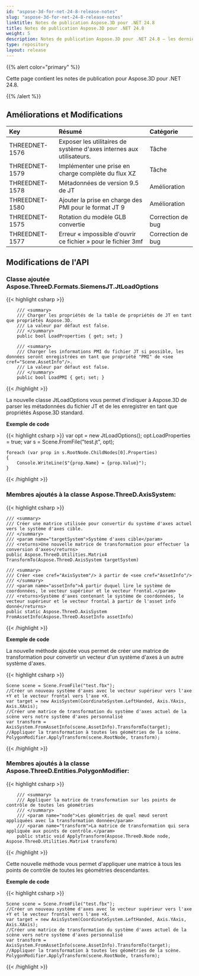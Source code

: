 ```yaml
---
id: "aspose-3d-for-net-24-8-release-notes"
slug: "aspose-3d-for-net-24-8-release-notes"
linktitle: Notes de publication Aspose.3D pour .NET 24.8
title: Notes de publication Aspose.3D pour .NET 24.8
weight: 5
description: Notes de publication Aspose.3D pour .NET 24.8 – les dernières mises à jour et corrections.
type: repository
layout: release
---
```


{{% alert color="primary" %}}

Cette page contient les notes de publication pour Aspose.3D pour .NET 24.8.

{{% /alert %}}
## **Améliorations et Modifications**

|**Key**|**Résumé**|**Catégorie**|
| :- | :- | :- |
| THREEDNET-1576 | Exposer les utilitaires de système d'axes internes aux utilisateurs. | Tâche |
| THREEDNET-1579 | Implémenter une prise en charge complète du flux XZ | Tâche |
| THREEDNET-1578 | Métadonnées de version 9.5 de JT | Amélioration |
| THREEDNET-1580 | Ajouter la prise en charge des PMI pour le format JT 9 | Amélioration |
| THREEDNET-1575 | Rotation du modèle GLB convertie | Correction de bug |
| THREEDNET-1577 | Erreur « impossible d'ouvrir ce fichier » pour le fichier 3mf | Correction de bug |

## Modifications de l'API ##

### Classe ajoutée **Aspose.ThreeD.Formats.SiemensJT.JtLoadOptions**


{{< highlight csharp >}}

        /// <summary>
        /// Charger les propriétés de la table de propriétés de JT en tant que propriétés Aspose.3D. 
        /// La valeur par défaut est false.
        /// </summary>
        public bool LoadProperties { get; set; }

        /// <summary>
        /// Charger les informations PMI du fichier JT si possible, les données seront enregistrées en tant que propriété "PMI" de <see cref="Scene.AssetInfo"/>.
        /// La valeur par défaut est false.
        /// </summary>
        public bool LoadPMI { get; set; }
        
{{< /highlight >}}

La nouvelle classe JtLoadOptions vous permet d'indiquer à Aspose.3D de parser les métadonnées du fichier JT et de les enregistrer en tant que propriétés Aspose.3D standard.

**Exemple de code**

{{< highlight csharp >}}
    var opt = new JtLoadOptions();
    opt.LoadProperties = true;
    var s = Scene.FromFile("test.jt", opt);
    
    foreach (var prop in s.RootNode.ChildNodes[0].Properties)
    {
        Console.WriteLine($"{prop.Name} = {prop.Value}");
    }
{{< /highlight >}}


### Membres ajoutés à la classe **Aspose.ThreeD.AxisSystem**:

{{< highlight csharp >}}

    /// <summary>
    /// Créer une matrice utilisée pour convertir du système d'axes actuel vers le système d'axes cible.
    /// </summary>
    /// <param name="targetSystem">Système d'axes cible</param>
    /// <returns>Une nouvelle matrice de transformation pour effectuer la conversion d'axes</returns>
    public Aspose.ThreeD.Utilities.Matrix4 TransformTo(Aspose.ThreeD.AxisSystem targetSystem)

    /// <summary>
    /// Créer <see cref="AxisSystem"/> à partir de <see cref="AssetInfo"/>
    /// </summary>
    /// <param name="assetInfo">À partir duquel lire le système de coordonnées, le vecteur supérieur et le vecteur frontal.</param>
    /// <returns>Système d'axes contenant le système de coordonnées, le vecteur supérieur et le vecteur frontal à partir de l'asset info donné</returns>
    public static Aspose.ThreeD.AxisSystem FromAssetInfo(Aspose.ThreeD.AssetInfo assetInfo)
{{< /highlight >}}

**Exemple de code**

La nouvelle méthode ajoutée vous permet de créer une matrice de transformation pour convertir un vecteur d'un système d'axes à un autre système d'axes.

{{< highlight csharp >}}

    Scene scene = Scene.FromFile("test.fbx");
    //Créer un nouveau système d'axes avec le vecteur supérieur vers l'axe +Y et le vecteur frontal vers l'axe +X.
    var target = new AxisSystem(CoordinateSystem.LeftHanded, Axis.YAxis, Axis.XAxis);
    //Créer une matrice de transformation du système d'axes actuel de la scène vers notre système d'axes personnalisé
    var transform = AxisSystem.FromAssetInfo(scene.AssetInfo).TransformTo(target);
    //Appliquer la transformation à toutes les géométries de la scène.
    PolygonModifier.ApplyTransform(scene.RootNode, transform);
{{< /highlight >}}



### Membres ajoutés à la classe **Aspose.ThreeD.Entities.PolygonModifier**:

{{< highlight csharp >}}

        /// <summary>
        /// Appliquer la matrice de transformation sur les points de contrôle de toutes les géométries
        /// </summary>
        /// <param name="node">Les géométries de quel nœud seront appliquées avec la transformation donnée</param>
        /// <param name="transform">La matrice de transformation qui sera appliquée aux points de contrôle.</param>
        public static void ApplyTransform(Aspose.ThreeD.Node node, Aspose.ThreeD.Utilities.Matrix4 transform)
{{< /highlight >}}

Cette nouvelle méthode vous permet d'appliquer une matrice à tous les points de contrôle de toutes les géométries descendantes.

**Exemple de code**

{{< highlight csharp >}}

    Scene scene = Scene.FromFile("test.fbx");
    //Créer un nouveau système d'axes avec le vecteur supérieur vers l'axe +Y et le vecteur frontal vers l'axe +X.
    var target = new AxisSystem(CoordinateSystem.LeftHanded, Axis.YAxis, Axis.XAxis);
    //Créer une matrice de transformation du système d'axes actuel de la scène vers notre système d'axes personnalisé
    var transform = AxisSystem.FromAssetInfo(scene.AssetInfo).TransformTo(target);
    //Appliquer la transformation à toutes les géométries de la scène.
    PolygonModifier.ApplyTransform(scene.RootNode, transform);
{{< /highlight >}}